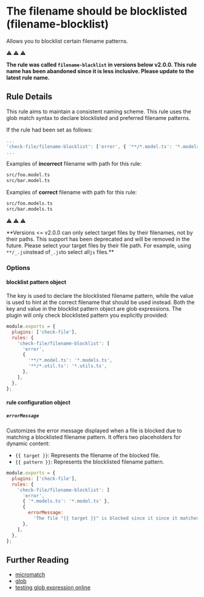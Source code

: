 # The filename should be blocklisted (filename-blocklist)

Allows you to blocklist certain filename patterns.

:warning: :warning: :warning:

**The rule was called `filename-blacklist` in versions below v2.0.0. This rule name has been abandoned since it is less inclusive. Please update to the latest rule name.**

## Rule Details

This rule aims to maintain a consistent naming scheme. This rule uses the glob match syntax to declare blocklisted and preferred filename patterns.

If the rule had been set as follows:

```js
...
'check-file/filename-blocklist': ['error', { '**/*.model.ts': '*.models.ts' }],
...
```

Examples of **incorrect** filename with path for this rule:

```sh
src/foo.model.ts
src/bar.model.ts
```

Examples of **correct** filename with path for this rule:

```sh
src/foo.models.ts
src/bar.models.ts
```

:warning: :warning: :warning:

**Versions <= v2.0.0 can only select target files by their filenames, not by their paths. This support has been deprecated and will be removed in the future. Please select your target files by their file path. For example, using `**/_.js`instead of`_.js`to select all`js` files.\*\*

### Options

#### blocklist pattern object

The key is used to declare the blocklisted filename pattern, while the value is used to hint at the correct filename that should be used instead. Both the key and value in the blocklist pattern object are glob expressions. The plugin will only check blocklisted pattern you explicitly provided:

```js
module.exports = {
  plugins: ['check-file'],
  rules: {
    'check-file/filename-blocklist': [
      'error',
      {
        '**/*.model.ts': '*.models.ts',
        '**/*.util.ts': '*.utils.ts',
      },
    ],
  },
};
```

#### rule configuration object

##### `errorMessage`

Customizes the error message displayed when a file is blocked due to matching a blocklisted filename pattern. It offers two placeholders for dynamic content:

- `{{ target }}`: Represents the filename of the blocked file.
- `{{ pattern }}`: Represents the blocklisted filename pattern.

```js
module.exports = {
  plugins: ['check-file'],
  rules: {
    'check-file/filename-blocklist': [
      'error',
      { '*.models.ts': '*.model.ts' },
      {
        errorMessage:
          'The file "{{ target }}" is blocked since it since it matches the blocklisted pattern "{{ pattern }}", see contribute.md for details',
      },
    ],
  },
};
```

## Further Reading

- [micromatch](https://github.com/micromatch/micromatch)
- [glob](<https://en.wikipedia.org/wiki/Glob_(programming)>)
- [testing glob expression online](https://globster.xyz)
